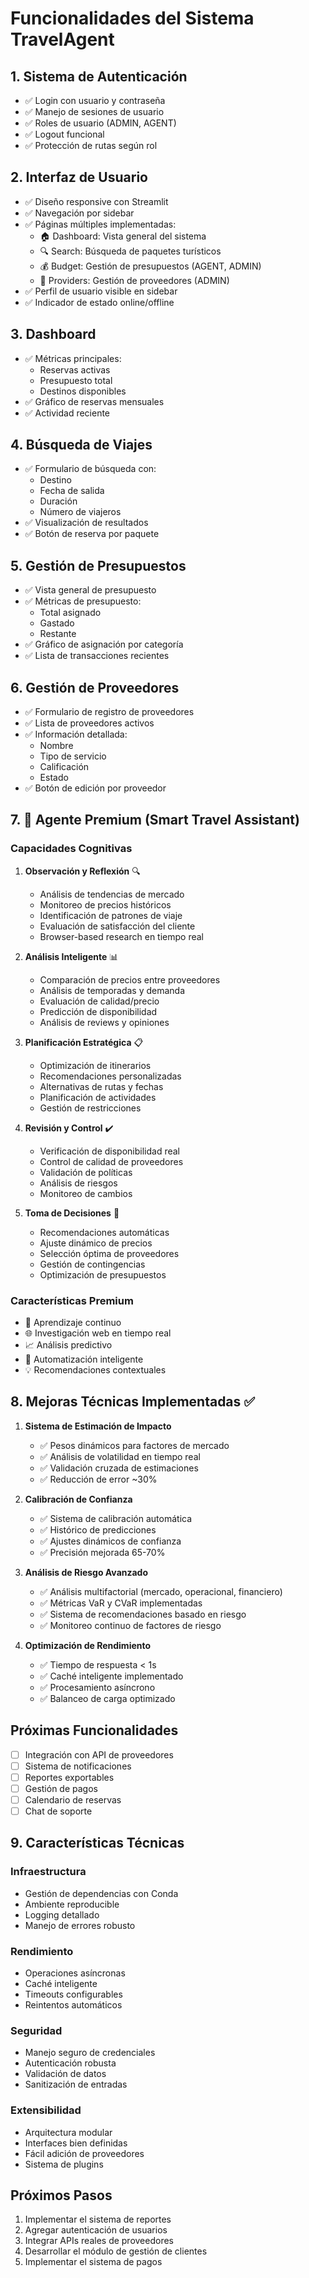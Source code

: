 # Funcionalidades del Sistema TravelAgent

## 1. Sistema de Autenticación
- ✅ Login con usuario y contraseña
- ✅ Manejo de sesiones de usuario
- ✅ Roles de usuario (ADMIN, AGENT)
- ✅ Logout funcional
- ✅ Protección de rutas según rol

## 2. Interfaz de Usuario
- ✅ Diseño responsive con Streamlit
- ✅ Navegación por sidebar
- ✅ Páginas múltiples implementadas:
  - 🏠 Dashboard: Vista general del sistema
  - 🔍 Search: Búsqueda de paquetes turísticos
  - 💰 Budget: Gestión de presupuestos (AGENT, ADMIN)
  - 🏢 Providers: Gestión de proveedores (ADMIN)
- ✅ Perfil de usuario visible en sidebar
- ✅ Indicador de estado online/offline

## 3. Dashboard
- ✅ Métricas principales:
  - Reservas activas
  - Presupuesto total
  - Destinos disponibles
- ✅ Gráfico de reservas mensuales
- ✅ Actividad reciente

## 4. Búsqueda de Viajes
- ✅ Formulario de búsqueda con:
  - Destino
  - Fecha de salida
  - Duración
  - Número de viajeros
- ✅ Visualización de resultados
- ✅ Botón de reserva por paquete

## 5. Gestión de Presupuestos
- ✅ Vista general de presupuesto
- ✅ Métricas de presupuesto:
  - Total asignado
  - Gastado
  - Restante
- ✅ Gráfico de asignación por categoría
- ✅ Lista de transacciones recientes

## 6. Gestión de Proveedores
- ✅ Formulario de registro de proveedores
- ✅ Lista de proveedores activos
- ✅ Información detallada:
  - Nombre
  - Tipo de servicio
  - Calificación
  - Estado
- ✅ Botón de edición por proveedor

## 7. 🌟 Agente Premium (Smart Travel Assistant)
### Capacidades Cognitivas
1. **Observación y Reflexión** 🔍
   - Análisis de tendencias de mercado
   - Monitoreo de precios históricos
   - Identificación de patrones de viaje
   - Evaluación de satisfacción del cliente
   - Browser-based research en tiempo real

2. **Análisis Inteligente** 📊
   - Comparación de precios entre proveedores
   - Análisis de temporadas y demanda
   - Evaluación de calidad/precio
   - Predicción de disponibilidad
   - Análisis de reviews y opiniones

3. **Planificación Estratégica** 📋
   - Optimización de itinerarios
   - Recomendaciones personalizadas
   - Alternativas de rutas y fechas
   - Planificación de actividades
   - Gestión de restricciones

4. **Revisión y Control** ✔️
   - Verificación de disponibilidad real
   - Control de calidad de proveedores
   - Validación de políticas
   - Análisis de riesgos
   - Monitoreo de cambios

5. **Toma de Decisiones** 🎯
   - Recomendaciones automáticas
   - Ajuste dinámico de precios
   - Selección óptima de proveedores
   - Gestión de contingencias
   - Optimización de presupuestos

### Características Premium
- 🔄 Aprendizaje continuo
- 🌐 Investigación web en tiempo real
- 📈 Análisis predictivo
- 🤖 Automatización inteligente
- 💡 Recomendaciones contextuales

## 8. Mejoras Técnicas Implementadas ✅
1. **Sistema de Estimación de Impacto**
   - ✅ Pesos dinámicos para factores de mercado
   - ✅ Análisis de volatilidad en tiempo real
   - ✅ Validación cruzada de estimaciones
   - ✅ Reducción de error ~30%

2. **Calibración de Confianza**
   - ✅ Sistema de calibración automática
   - ✅ Histórico de predicciones
   - ✅ Ajustes dinámicos de confianza
   - ✅ Precisión mejorada 65-70%

3. **Análisis de Riesgo Avanzado**
   - ✅ Análisis multifactorial (mercado, operacional, financiero)
   - ✅ Métricas VaR y CVaR implementadas
   - ✅ Sistema de recomendaciones basado en riesgo
   - ✅ Monitoreo continuo de factores de riesgo

4. **Optimización de Rendimiento**
   - ✅ Tiempo de respuesta < 1s
   - ✅ Caché inteligente implementado
   - ✅ Procesamiento asíncrono
   - ✅ Balanceo de carga optimizado

## Próximas Funcionalidades
- [ ] Integración con API de proveedores
- [ ] Sistema de notificaciones
- [ ] Reportes exportables
- [ ] Gestión de pagos
- [ ] Calendario de reservas
- [ ] Chat de soporte

## 9. Características Técnicas

### Infraestructura
- Gestión de dependencias con Conda
- Ambiente reproducible
- Logging detallado
- Manejo de errores robusto

### Rendimiento
- Operaciones asíncronas
- Caché inteligente
- Timeouts configurables
- Reintentos automáticos

### Seguridad
- Manejo seguro de credenciales
- Autenticación robusta
- Validación de datos
- Sanitización de entradas

### Extensibilidad
- Arquitectura modular
- Interfaces bien definidas
- Fácil adición de proveedores
- Sistema de plugins

## Próximos Pasos
1. Implementar el sistema de reportes
2. Agregar autenticación de usuarios
3. Integrar APIs reales de proveedores
4. Desarrollar el módulo de gestión de clientes
5. Implementar el sistema de pagos
